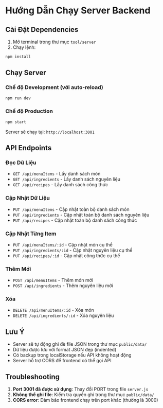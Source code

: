 # Hướng Dẫn Chạy Server Backend

## Cài Đặt Dependencies

1. Mở terminal trong thư mục `tool/server`
2. Chạy lệnh:
```bash
npm install
```

## Chạy Server

### Chế độ Development (với auto-reload)
```bash
npm run dev
```

### Chế độ Production
```bash
npm start
```

Server sẽ chạy tại: `http://localhost:3001`

## API Endpoints

### Đọc Dữ Liệu
- `GET /api/menuItems` - Lấy danh sách món
- `GET /api/ingredients` - Lấy danh sách nguyên liệu  
- `GET /api/recipes` - Lấy danh sách công thức

### Cập Nhật Dữ Liệu
- `PUT /api/menuItems` - Cập nhật toàn bộ danh sách món
- `PUT /api/ingredients` - Cập nhật toàn bộ danh sách nguyên liệu
- `PUT /api/recipes` - Cập nhật toàn bộ danh sách công thức

### Cập Nhật Từng Item
- `PUT /api/menuItems/:id` - Cập nhật món cụ thể
- `PUT /api/ingredients/:id` - Cập nhật nguyên liệu cụ thể
- `PUT /api/recipes/:id` - Cập nhật công thức cụ thể

### Thêm Mới
- `POST /api/menuItems` - Thêm món mới
- `POST /api/ingredients` - Thêm nguyên liệu mới

### Xóa
- `DELETE /api/menuItems/:id` - Xóa món
- `DELETE /api/ingredients/:id` - Xóa nguyên liệu

## Lưu Ý

- Server sẽ tự động ghi đè file JSON trong thư mục `public/data/`
- Dữ liệu được lưu với format JSON đẹp (indented)
- Có backup trong localStorage nếu API không hoạt động
- Server hỗ trợ CORS để frontend có thể gọi API

## Troubleshooting

1. **Port 3001 đã được sử dụng**: Thay đổi PORT trong file `server.js`
2. **Không thể ghi file**: Kiểm tra quyền ghi trong thư mục `public/data/`
3. **CORS error**: Đảm bảo frontend chạy trên port khác (thường là 3000)
